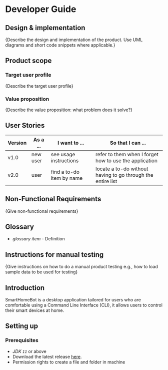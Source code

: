 # Developer Guide

## Design & implementation

{Describe the design and implementation of the product. Use UML diagrams and short code snippets where applicable.}


## Product scope
### Target user profile

{Describe the target user profile}

### Value proposition

{Describe the value proposition: what problem does it solve?}

## User Stories

|Version| As a ... | I want to ... | So that I can ...|
|--------|----------|---------------|------------------|
|v1.0|new user|see usage instructions|refer to them when I forget how to use the application|
|v2.0|user|find a to-do item by name|locate a to-do without having to go through the entire list|

## Non-Functional Requirements

{Give non-functional requirements}

## Glossary

* *glossary item* - Definition

## Instructions for manual testing

{Give instructions on how to do a manual product testing e.g., how to load sample data to be used for testing}


## Introduction

SmartHomeBot is a desktop application tailored for users who are comfortable using a Command Line Interface (CLI), it allows users to control their smart devices at home.

## Setting up

### Prerequisites

+ *JDK `11`* or above
+ Download the latest release [here](https://github.com/AY2021S1-CS2113-T14-1/tp/releases/latest). 
+ Permission rights to create a file and folder in machine
